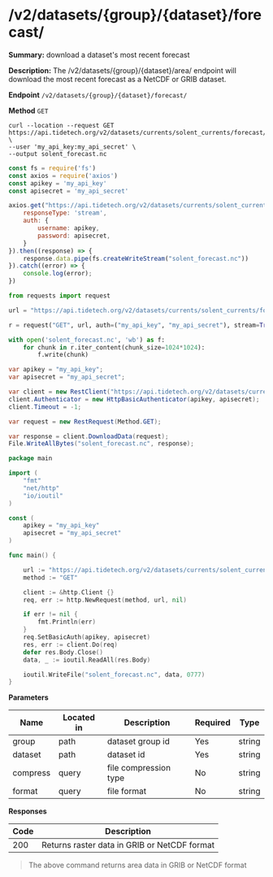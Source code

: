 # /v2/datasets/{group}/{dataset}/forecast/

**Summary:** download a dataset's most recent forecast

**Description:** The /v2/datasets/{group}/{dataset}/area/ endpoint will download the most recent forecast as a NetCDF or GRIB dataset.

**Endpoint** `/v2/datasets/{group}/{dataset}/forecast/`

**Method** `GET`


``` shell
curl --location --request GET https://api.tidetech.org/v2/datasets/currents/solent_currents/forecast/ \
--user 'my_api_key:my_api_secret' \
--output solent_forecast.nc
```

``` javascript
const fs = require('fs')
const axios = require('axios')
const apikey = 'my_api_key'
const apisecret = 'my_api_secret'

axios.get("https://api.tidetech.org/v2/datasets/currents/solent_currents/forecast/", data, {
    responseType: 'stream',
    auth: {
        username: apikey,
        password: apisecret,
    }
}).then((response) => {
    response.data.pipe(fs.createWriteStream("solent_forecast.nc"))
}).catch((error) => {
    console.log(error);
})
```

``` python
from requests import request

url = "https://api.tidetech.org/v2/datasets/currents/solent_currents/forecast/"

r = request("GET", url, auth=("my_api_key", "my_api_secret"), stream=True)

with open('solent_forecast.nc', 'wb') as f:
    for chunk in r.iter_content(chunk_size=1024*1024):
        f.write(chunk)
```

``` csharp
var apikey = "my_api_key";
var apisecret = "my_api_secret";

var client = new RestClient("https://api.tidetech.org/v2/datasets/currents/solent_currents/forecast/");
client.Authenticator = new HttpBasicAuthenticator(apikey, apisecret);
client.Timeout = -1;

var request = new RestRequest(Method.GET);

var response = client.DownloadData(request);
File.WriteAllBytes("solent_forecast.nc", response);
```

``` go
package main

import (
    "fmt"
    "net/http"
    "io/ioutil"
)

const (
    apikey = "my_api_key"
    apisecret = "my_api_secret"
)

func main() {

    url := "https://api.tidetech.org/v2/datasets/currents/solent_currents/forecast/"
    method := "GET"

    client := &http.Client {}
    req, err := http.NewRequest(method, url, nil)

    if err != nil {
        fmt.Println(err)
    }
    req.SetBasicAuth(apikey, apisecret)
    res, err := client.Do(req)
    defer res.Body.Close()
    data, _ := ioutil.ReadAll(res.Body)

    ioutil.WriteFile("solent_forecast.nc", data, 0777)
}
```



**Parameters**

| Name | Located in | Description | Required | Type |
| ---- | ---------- | ----------- | -------- | ---- |
| group | path | dataset group id | Yes | string |
| dataset | path | dataset id | Yes | string |
| compress | query | file compression type | No | string |
| format | query | file format | No | string |

**Responses**

| Code | Description |
| ---- | ----------- |
| 200 | Returns raster data in GRIB or NetCDF format |

> The above command returns area data in GRIB or NetCDF format
